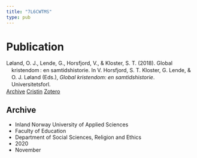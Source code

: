 ```yaml
---
title: "7L6CWTMS"
type: pub
---
```

<h1>Publication</h1>
<article id="csl-bib-container-7L6CWTMS" class="csl-bib-container">
  <div class="csl-bib-body" style="line-height: 1.35; padding-left: 1em; text-indent:-1em;">
  <div class="csl-entry">L&#xF8;land, O. J., Lende, G., Horsfjord, V., &amp; Kloster, S. T. (2018). Global kristendom&#x202F;: en samtidshistorie. In V. Horsfjord, S. T. Kloster, G. Lende, &amp; O. J. L&#xF8;land (Eds.), <i>Global kristendom: en samtidshistorie</i>. Universitetsforl.</div>
</div>
  <div class="csl-bib-buttons">
    <a href="#taxonomy-article-7L6CWTMS" class="csl-bib-button">Archive</a>
    <a href="https://app.cristin.no/results/show.jsf?id=1847404" alt="Cristin URL" class="csl-bib-button">Cristin</a>
    <a href="http://zotero.org/groups/5402882/items/7L6CWTMS" alt="Zotero URL" class="csl-bib-button">Zotero</a>
  </div>
  <div id="csl-bib-meta-container-7L6CWTMS"></div>
</article>
<div id="csl-bib-meta-7L6CWTMS" class="csl-bib-meta">
  <article id="taxonomy-article-7L6CWTMS" class="taxonomy-article">
    <h1>Archive</h1>
    <ul>
      <li>Inland Norway University of Applied Sciences</li>
      <li>Faculty of Education</li>
      <li>Department of Social Sciences, Religion and Ethics</li>
      <li>2020</li>
      <li>November</li>
    </ul>
  </article>
</div>
